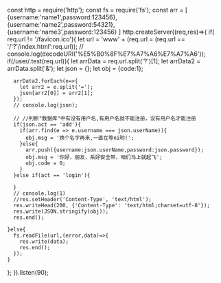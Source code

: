 const http = require('http');
const fs = require('fs');
const arr = [
  {username:'name1',password:123456},
  {username:'name2',password:54321},
  {username:'name3',password:123456}
]
http.createServer((req,res)=>{
  if( req.url != '/favicon.ico'){
    let url = 'www' + (req.url = (req.url == '/'?'/index.html':req.url));
  //  console.log(decodeURI('%E5%B0%8F%E7%A7%A6%E7%A7%A6'));
    if(/user/.test(req.url)){
      let arrData =  req.url.split('?')[1];
      let arrData2 = arrData.split('&');
      let json = {};
      let obj = {code:1};
      
      arrData2.forEach(e=>{
        let arr2 = e.split('=');
        json[arr2[0]] = arr2[1];
      });
      // console.log(json);

      // //判断"数据库"中有没有用户名,有用户名就不能注册，没有用户名才能注册
      if(json.act == 'add'){
        if(arr.find(e => e.username === json.userName)){
          obj.msg = '换个名字再来,一直在等ni哟!';
        }else{
          arr.push({username:json.userName,password:json.password});
          obj.msg = '你好，朋友，系好安全带，咱们马上就起飞';
          obj.code = 0;
        }
      }else if(act == 'login'){
      
      }
      // console.log(1)
      //res.setHeader('Content-Type', 'text/html');
      res.writeHead(200, {'Content-Type': 'text/html;charset=utf-8'});
      res.write(JSON.stringify(obj));
      res.end();
    
    }else{
      fs.readFile(url,(error,data)=>{
        res.write(data);
        res.end();
      });
    }
  };
}).listen(90);
